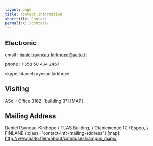 ```yaml
---
layout: page
title: Contact information
shorttitle: Contact
permalink: /contact/
---
```

## Electronic 
email
: daniel.rayneau-kirkhope@aalto.fi

phone
: +358 50 434 2467

skype
: daniel.rayneau.kirkhope


## Visiting
AScI
: Office 3162, [building 37] [MAP]


## Mailing Address
Daniel Rayneau-Kirkhope \\
TUAS Building, \\
Otaniementie 17, \\
Espoo, \\
FINLAND
{:class="contact-info-mailing-address"}
[map]: http://www.aalto.fi/en/about/campuses/campus_maps/ 